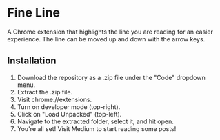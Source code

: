 # Fine Line
A Chrome extension that highlights the line you are reading for an easier experience. The line can be moved up and down with the arrow keys.
## Installation
1. Download the repository as a .zip file under the "Code" dropdown menu.
2. Extract the .zip file.
3. Visit chrome://extensions.
4. Turn on developer mode (top-right).
5. Click on "Load Unpacked" (top-left).
6. Navigate to the extracted folder, select it, and hit open.
7. You're all set! Visit Medium to start reading some posts!
